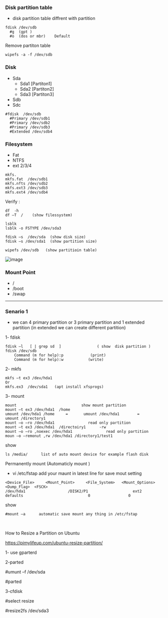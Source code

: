   
### Disk partition table 
- disk partition table diffrent with partition 
```
fdisk /dev/sdb 
  #g  (gpt ) 
  #o  (dos or mbr)    Default 
```
Remove partiton table 
```
wipefs -a -f /dev/sdb 
```

### Disk 
- Sda
    + Sda1 [Partiton1] 
    + Sda2 [Partiton2] 
    + Sda3 [Partiton3] 
- Sdb 
- Sdc

```
#fdisk  /dev/sdb 
  #Primary /dev/sdb1 
  #Primary /dev/sdb2 
  #Primary /dev/sdb3 
  #Extended /dev/sdb4 
```

### Filesystem  
- Fat
- NTFS
- ext 2/3/4

```
mkfs. 
mkfs.fat  /dev/sdb1 
mkfs.nfts /dev/sdb2 
mkfs.ext3 /dev/sdb3 
mkfs.ext4 /dev/sdb4 
```
 
Verify : 
```
df  -h 
df –T  /    (show filessystem) 
```
```
lsblk
lsblk -o FSTYPE /dev/sda3 
```
```
fdisk –s  /dev/sda  (show disk size) 
fdisk –s /dev/sda1  (show partition size) 
```
```
wipefs /dev/sdb   (show partitioin table) 
```
![image](https://github.com/user-attachments/assets/ecd1dabc-aad6-4ef5-a3d8-82000edd0708)


### Mount Point 

- / 
- /boot 
- /swap 

---------------------------------------------------------------------------------------------------------------------------------------------------------------- 
### Senario 1 

* we can 4 primary partition or 3 primary partition and 1 extended partition (in extended we can create different partition) 

1- fdisk  
```
fdisk –l   [ | grep sd  ]                ( show  disk partition ) 
fdisk /dev/sdb 
    Command (m for help):p            (print) 
    Command (m for help):w           (write) 
```
 
2- mkfs 
```
mkfs –t ex3 /dev/hda1  
Or  
mkfs.ex3  /dev/sda1   (apt install xfsprogs) 
```

3- mount 
```
mount                             show mount partition  
mount –t ex3 /dev/hda1  /home      
umount /dev/hda1 /home     =       umount /dev/hda1        =        umount /directory1 
mount –o –ro /dev/hda1               read only partition 
mount –t ex3 /dev/hda1  /directoiry1      -rw 
mount –o –ro ,noexec /dev/hda1               read only partition 
moun –o –remonut ,rw /dev/hda1 /directory1/test1 
```
show
```
ls /media/      list of auto mount device for example flash disk 
```

Permanently mount        (Automaticly  mount )  
- vi /etc/fstap            add your maunt in latest line for save mout setting

```
<Device_File>     <Mount_Point>     <File_System>   <Mount_Options>  <Dump_Flag>  <FSCK> 
/dev/hda1                   /DISK2/P1                    ext2             defaults                             0                 0 
 ```
show 
```
#mount –a      automatic save mount any thing in /etc/fstap 
```
  

  

 

 

How to Resize a Partition on Ubuntu 

https://pimylifeup.com/ubuntu-resize-partition/ 

1- use gparterd 

2-parted 

#umunt –f /dev/sda 

#parted 

 

3-cfdisk 

#select resize 

#resize2fs  /dev/sda3 

 

 

 

 
